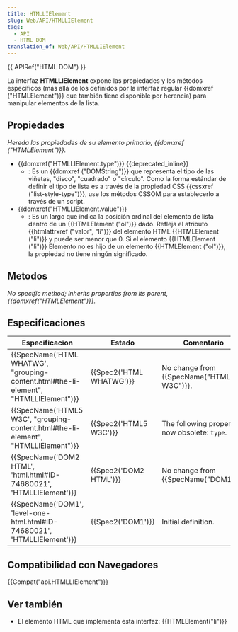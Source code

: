 ```yaml
---
title: HTMLLIElement
slug: Web/API/HTMLLIElement
tags:
  - API
  - HTML DOM
translation_of: Web/API/HTMLLIElement
---
```


{{ APIRef("HTML DOM") }}

La interfaz **HTMLLIElement** expone las propiedades y los métodos específicos (más allá de los definidos por la interfaz regular {{domxref ("HTMLElement")}} que también tiene disponible por herencia) para manipular elementos de la lista.

## Propiedades

_Hereda las propiedades de su elemento primario, {{domxref ("HTMLElement")}}._

- {{domxref("HTMLLIElement.type")}} {{deprecated_inline}}
  - : Es un {{domxref ("DOMString")}} que representa el tipo de las viñetas, "disco", "cuadrado" o "círculo". Como la forma estándar de definir el tipo de lista es a través de la propiedad CSS {{cssxref ("list-style-type")}}, use los métodos CSSOM para establecerlo a través de un script.
- {{domxref("HTMLLIElement.value")}}
  - : Es un largo que indica la posición ordinal del elemento de lista dentro de un {{HTMLElement ("ol")}} dado. Refleja el atributo {{htmlattrxref ("valor", "li")}} del elemento HTML {{HTMLElement ("li")}} y puede ser menor que 0. Si el elemento {{HTMLElement ("li")}} Elemento no es hijo de un elemento {{HTMLElement ("ol")}}, la propiedad no tiene ningún significado.

## Metodos

_No specific method; inherits properties from its parent, {{domxref("HTMLElement")}}._

## Especificaciones

| Especificacion                                                                                                   | Estado                           | Comentario                                       |
| ---------------------------------------------------------------------------------------------------------------- | -------------------------------- | ------------------------------------------------ |
| {{SpecName('HTML WHATWG', "grouping-content.html#the-li-element", "HTMLLIElement")}} | {{Spec2('HTML WHATWG')}} | No change from {{SpecName("HTML5 W3C")}}. |
| {{SpecName('HTML5 W3C', "grouping-content.html#the-li-element", "HTMLLIElement")}}     | {{Spec2('HTML5 W3C')}}     | The following property is now obsolete: `type`.  |
| {{SpecName('DOM2 HTML', 'html.html#ID-74680021', 'HTMLLIElement')}}                         | {{Spec2('DOM2 HTML')}}     | No change from {{SpecName("DOM1")}}.     |
| {{SpecName('DOM1', 'level-one-html.html#ID-74680021', 'HTMLLIElement')}}                 | {{Spec2('DOM1')}}         | Initial definition.                              |

## Compatibilidad con Navegadores

{{Compat("api.HTMLLIElement")}}

## Ver también

- El elemento HTML que implementa esta interfaz: {{HTMLElement("li")}}
